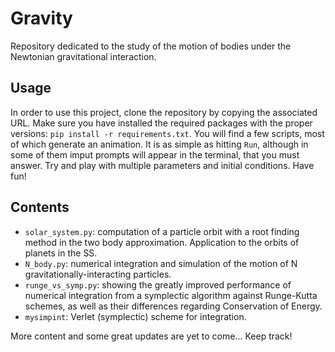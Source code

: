 # Gravity
Repository dedicated to the study of the motion of bodies under the Newtonian gravitational interaction.

## Usage 
In order to use this project, clone the repository by copying the associated URL. Make sure you have installed the required packages with the proper versions: `pip install -r requirements.txt`.
You will find a few scripts, most of which generate an animation. It is as simple as hitting `Run`, although in some of them imput prompts will appear in the terminal, that you must answer. Try and play with multiple parameters and initial conditions. Have fun! 

## Contents
* `solar_system.py`: computation of a particle orbit with a root finding method in the two body approximation. Application to the orbits of planets in the SS.
* `N_body.py`: numerical integration and simulation of the motion of N gravitationally-interacting particles.
* `runge_vs_symp.py`: showing the greatly improved performance of numerical integration from a symplectic algorithm against Runge-Kutta schemes, as well as their differences regarding Conservation of Energy.
* `mysimpint`: Verlet (symplectic) scheme for integration.

More content and some great updates are yet to come... Keep track!

